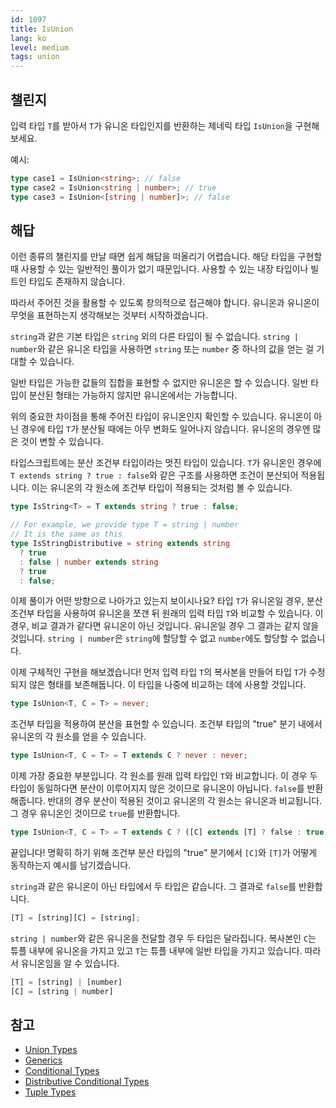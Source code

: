 ```yaml
---
id: 1097
title: IsUnion
lang: ko
level: medium
tags: union
---
```


## 챌린지

입력 타입 `T`를 받아서 `T`가 유니온 타입인지를 반환하는 제네릭 타입 `IsUnion`을 구현해보세요.

예시:

```typescript
type case1 = IsUnion<string>; // false
type case2 = IsUnion<string | number>; // true
type case3 = IsUnion<[string | number]>; // false
```

## 해답

이런 종류의 챌린지를 만날 때면 쉽게 해답을 떠올리기 어렵습니다.
해당 타입을 구현할 때 사용할 수 있는 일반적인 풀이가 없기 때문입니다.
사용할 수 있는 내장 타입이나 빌트인 타입도 존재하지 않습니다.

따라서 주어진 것을 활용할 수 있도록 창의적으로 접근해야 합니다.
유니온과 유니온이 무엇을 표현하는지 생각해보는 것부터 시작하겠습니다.

`string`과 같은 기본 타입은 `string` 외의 다른 타입이 될 수 없습니다.
`string | number`와 같은 유니온 타입을 사용하면 `string` 또는 `number` 중 하나의 값을 얻는 걸 기대할 수 있습니다.

일반 타입은 가능한 값들의 집합을 표현할 수 없지만 유니온은 할 수 있습니다.
일반 타입이 분산된 형태는 가능하지 않지만 유니온에서는 가능합니다.

위의 중요한 차이점을 통해 주어진 타입이 유니온인지 확인할 수 있습니다.
유니온이 아닌 경우에 타입 `T`가 분산될 때에는 아무 변화도 일어나지 않습니다.
유니온의 경우엔 많은 것이 변할 수 있습니다.

타입스크립트에는 분산 조건부 타입이라는 멋진 타입이 있습니다.
`T`가 유니온인 경우에 `T extends string ? true : false`와 같은 구조를 사용하면 조건이 분산되어 적용됩니다.
이는 유니온의 각 원소에 조건부 타입이 적용되는 것처럼 볼 수 있습니다.

```typescript
type IsString<T> = T extends string ? true : false;

// For example, we provide type T = string | number
// It is the same as this
type IsStringDistributive = string extends string
  ? true
  : false | number extends string
  ? true
  : false;
```

이제 풀이가 어떤 방향으로 나아가고 있는지 보이시나요?
타입 `T`가 유니온일 경우, 분산 조건부 타입을 사용하여 유니온을 쪼갠 뒤 원래의 입력 타입 `T`와 비교할 수 있습니다.
이 경우, 비교 결과가 같다면 유니온이 아닌 것입니다.
유니온일 경우 그 결과는 같지 않을 것입니다. `string | number`은 `string`에 할당할 수 없고 `number`에도 할당할 수 없습니다.

이제 구체적인 구현을 해보겠습니다!
먼저 입력 타입 `T`의 복사본을 만들어 타입 `T`가 수정되지 않은 형태를 보존해둡니다.
이 타입을 나중에 비교하는 데에 사용할 것입니다.

```typescript
type IsUnion<T, C = T> = never;
```

조건부 타입을 적용하여 분산을 표현할 수 있습니다.
조건부 타입의 "true" 분기 내에서 유니온의 각 원소를 얻을 수 있습니다.

```typescript
type IsUnion<T, C = T> = T extends C ? never : never;
```

이제 가장 중요한 부분입니다. 각 원소를 원래 입력 타입인 `T`와 비교합니다.
이 경우 두 타입이 동일하다면 분산이 이루어지지 않은 것이므로 유니온이 아닙니다. `false`를 반환해줍니다.
반대의 경우 분산이 적용된 것이고 유니온의 각 원소는 유니온과 비교됩니다. 그 경우 유니온인 것이므로 `true`를 반환합니다.

```typescript
type IsUnion<T, C = T> = T extends C ? ([C] extends [T] ? false : true) : never;
```

끝입니다!
명확히 하기 위해 조건부 분산 타입의 "true" 분기에서 `[C]`와 `[T]`가 어떻게 동작하는지 예시를 남기겠습니다.

`string`과 같은 유니온이 아닌 타입에서 두 타입은 같습니다.
그 결과로 `false`를 반환합니다.

```typescript
[T] = [string][C] = [string];
```

`string | number`와 같은 유니온을 전달할 경우 두 타입은 달라집니다.
복사본인 `C`는 튜플 내부에 유니온을 가지고 있고 `T`는 튜플 내부에 일반 타입을 가지고 있습니다.
따라서 유니온임을 알 수 있습니다.

```typescript
[T] = [string] | [number]
[C] = [string | number]
```

## 참고

- [Union Types](https://www.typescriptlang.org/docs/handbook/2/everyday-types.html#union-types)
- [Generics](https://www.typescriptlang.org/docs/handbook/2/generics.html)
- [Conditional Types](https://www.typescriptlang.org/docs/handbook/2/conditional-types.html)
- [Distributive Conditional Types](https://www.typescriptlang.org/docs/handbook/2/conditional-types.html#distributive-conditional-types)
- [Tuple Types](https://www.typescriptlang.org/docs/handbook/release-notes/typescript-1-3.html#tuple-types)
